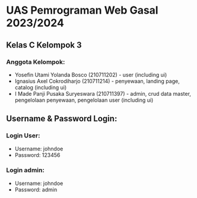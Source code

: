 # UAS Pemrograman Web Gasal 2023/2024

## Kelas C Kelompok 3

### Anggota Kelompok:

- Yosefin Utami Yolanda Bosco (210711202) - user (including ui)
- Ignasius Axel Cokrodiharjo (210711214) - penyewaan, landing page, catalog (including ui)
- I Made Panji Pusaka Suryeswara (210711397) - admin, crud data master, pengelolaan penyewaan, pengelolaan user (including ui)

## Username & Password Login:

### Login User:

- Username: johndoe
- Password: 123456

### Login admin:

- Username: johndoe
- Password: admin

